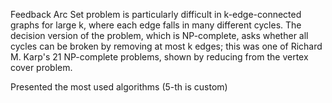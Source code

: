 Feedback Arc Set problem is particularly difficult in k-edge-connected graphs for large k, where each edge falls in many different cycles. The decision version of the problem, which is NP-complete, asks whether all cycles can be broken by removing at most k edges; this was one of Richard M. Karp's 21 NP-complete problems, shown by reducing from the vertex cover problem.

Presented the most used algorithms (5-th is custom)
